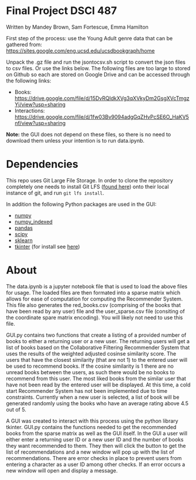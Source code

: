# Final Project DSCI 487
Written by Mandey Brown, Sam Fortescue, Emma Hamilton

First step of the process: use the Young Adult genre data that can be gathered from: https://sites.google.com/eng.ucsd.edu/ucsdbookgraph/home

Unpack the .gz file and run the jsontocsv.sh script to convert the json files to csv files. Or use the links below.
The following files are too large to stored on Github so each are stored on Google Drive and can be accessed through the following links:
- Books: https://drive.google.com/file/d/15DvRQIdkXVg3qXVkyDm2GsgXVcTmgzYj/view?usp=sharing
- Interactions: https://drive.google.com/file/d/1fw03Bv9094adgGqZHvPcSE6O_HaKV5nf/view?usp=sharing

**Note:** the GUI does not depend on these files, so there is no need to download them unless your intention is to run data.ipynb.

# Dependencies

This repo uses Git Large File Storage. In order to clone the repository completely one needs to install Git LFS ([found here](https://git-lfs.github.com/)) onto their local instance of git, and run `git lfs install`.

In addition the following Python packages are used in the GUI:
- [numpy](https://numpy.org/)
- [numpy_indexed](https://github.com/EelcoHoogendoorn/Numpy_arraysetops_EP)
- [pandas](https://pandas.pydata.org/)
- [scipy](https://scipy.org/)
- [sklearn](https://scikit-learn.org/stable/index.html)
- [tkinter](https://tkdocs.com/index.html) (for install see [here](https://realpython.com/python-gui-tkinter/))

# About

The data.ipynb is a jupyter notebook file that is used to load the above files for usage. The loaded files are then formated into a sparse matrix which allows for ease of computation for computing the Recommender System. This file also generates the red_books.csv (comprising of the books that have been read by any user) file and the user_sparse.csv file (consiting of the coordinate spare matrix encoding). You will likely not need to use this file.

GUI.py contains two functions that create a listing of a provided number of books to either a returning user or a new user. The returning users will get a list of books based on the Collaborative Filtering Recommender System that uses the results of the weighted adjusted cosinse similarity score. The users that have the closest similarity (that are not 1) to the entered user will be used to recommend books. If the cosine similarity is 1 there are no unread books between the users, as such there would be no books to recommend from this user. The most liked books from the similar user that have not been read by the entered user will be displayed. At this time, a cold start Recommender System has not been implemented due to time constraints. Currently when a new user is selected, a list of book will be generated randomly using the books who have an average rating above 4.5 out of 5. 

A GUI was created to interact with this process using the python library tkinter. GUI.py contains the functions needed to get the recommended books from the sparse matrix as well as the GUI itself. In the GUI a user will either enter a returning user ID or a new user ID and the number of books they want recommended to them. They then will click the button to get the list of recommendations and a new window will pop up with the list of recommendations. There are error checks in place to prevent users from entering a character as a user ID among other checks. If an error occurs a new window will open and display a message. 
